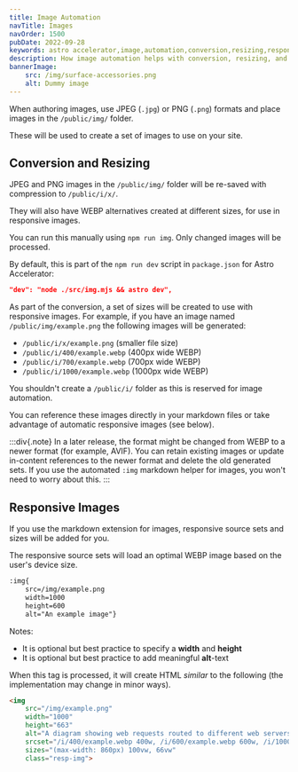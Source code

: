 ```yaml
---
title: Image Automation
navTitle: Images
navOrder: 1500
pubDate: 2022-09-28
keywords: astro accelerator,image,automation,conversion,resizing,responsive
description: How image automation helps with conversion, resizing, and responsive images.
bannerImage:
    src: /img/surface-accessories.png
    alt: Dummy image
---
```


When authoring images, use JPEG (`.jpg`) or PNG (`.png`) formats and place images in the `/public/img/` folder.

These will be used to create a set of images to use on your site.

## Conversion and Resizing

JPEG and PNG images in the `/public/img/` folder will be re-saved with compression to `/public/i/x/`.

They will also have WEBP alternatives created at different sizes, for use in responsive images.

You can run this manually using `npm run img`. Only changed images will be processed.

By default, this is part of the `npm run dev` script in `package.json` for Astro Accelerator:

```json
"dev": "node ./src/img.mjs && astro dev",
```

As part of the conversion, a set of sizes will be created to use with responsive images. For example, if you have an image named `/public/img/example.png` the following images will be generated:

- `/public/i/x/example.png` (smaller file size)
- `/public/i/400/example.webp` (400px wide WEBP)
- `/public/i/700/example.webp` (700px wide WEBP)
- `/public/i/1000/example.webp` (1000px wide WEBP)

You shouldn't create a `/public/i/` folder as this is reserved for image automation.

You can reference these images directly in your markdown files or take advantage of automatic responsive images (see below).

:::div{.note}
In a later release, the format might be changed from WEBP to a newer format (for example, AVIF). You can retain existing images or update in-content references to the newer format and delete the old generated sets. If you use the automated `:img` markdown helper for images, you won't need to worry about this.
:::

## Responsive Images

If you use the markdown extension for images, responsive source sets and sizes will be added for you.

The responsive source sets will load an optimal WEBP image based on the user's device size.

```markdown
:img{
    src=/img/example.png
    width=1000
    height=600
    alt="An example image"}
```

Notes:

- It is optional but best practice to specify a **width** and **height**
- It is optional but best practice to add meaningful **alt**-text

When this tag is processed, it will create HTML *similar* to the following (the implementation may change in minor ways).

```html
<img
    src="/img/example.png"
    width="1000"
    height="663"
    alt="A diagram showing web requests routed to different web servers"
    srcset="/i/400/example.webp 400w, /i/600/example.webp 600w, /i/1000/example.webp, 1000w"
    sizes="(max-width: 860px) 100vw, 66vw"
    class="resp-img">
```
